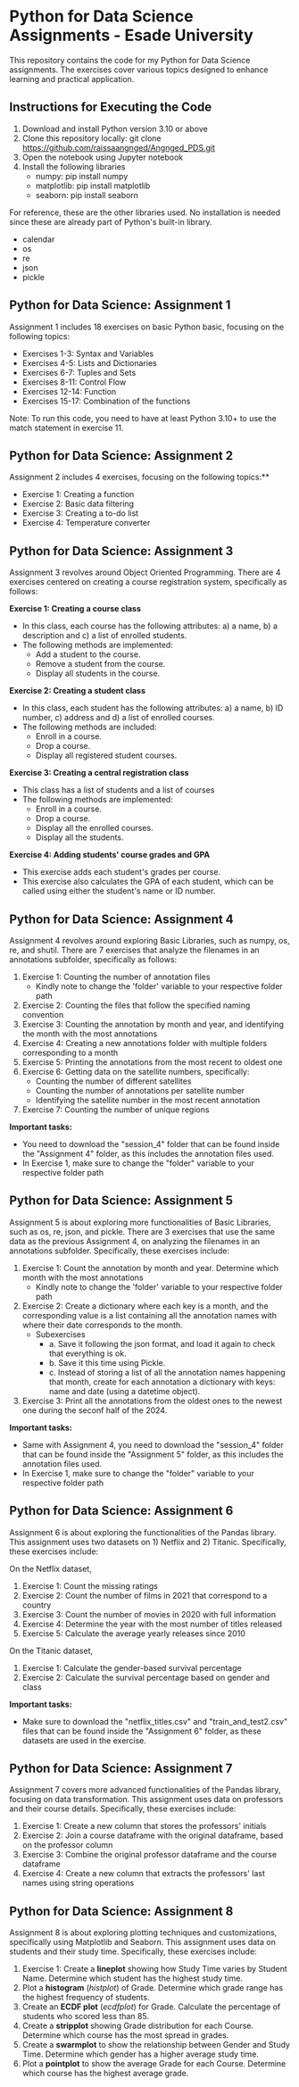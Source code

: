 # Python for Data Science Assignments - Esade University
This repository contains the code for my Python for Data Science assignments. The exercises cover various topics designed to enhance learning and practical application.

## Instructions for Executing the Code
1. Download and install Python version 3.10 or above
2. Clone this repository locally: git clone https://github.com/raissaangnged/Angnged_PDS.git
3. Open the notebook using Jupyter notebook
4. Install the following libraries
   * numpy: pip install numpy
   * matplotlib: pip install matplotlib
   * seaborn: pip install seaborn

For reference, these are the other libraries used. No installation is needed since these are already part of Python's built-in library.
* calendar
* os
* re
* json
* pickle

## Python for Data Science: Assignment 1

Assignment 1 includes 18 exercises on basic Python basic, focusing on the following topics:

* Exercises 1-3: Syntax and Variables
* Exercises 4-5: Lists and Dictionaries
* Exercises 6-7: Tuples and Sets
* Exercises 8-11: Control Flow
* Exercises 12-14: Function
* Exercises 15-17: Combination of the functions

Note: To run this code, you need to have at least Python 3.10+ to use the match statement in exercise 11. 

## Python for Data Science: Assignment 2

Assignment 2 includes 4 exercises, focusing on the following topics:**

* Exercise 1: Creating a function
* Exercise 2: Basic data filtering
* Exercise 3: Creating a to-do list
* Exercise 4: Temperature converter <br/>

## Python for Data Science: Assignment 3

Assignment 3 revolves around Object Oriented Programming. There are 4 exercises centered on creating a course registration system, specifically as follows:

**Exercise 1: Creating a course class**
* In this class, each course has the following attributes: a) a name, b) a description and c) a list of enrolled students.
* The following methods are implemented:
   * Add a student to the course.
   * Remove a student from the course.
   * Display all students in the course. 
 
**Exercise 2: Creating a student class**
* In this class, each student has the following attributes: a) a name, b) ID number, c) address and d) a list of enrolled courses.
* The following methods are included:
  * Enroll in a course.
  * Drop a course.
  * Display all registered student courses.
 
**Exercise 3: Creating a central registration class**
* This class has a list of students and a list of courses
* The following methods are implemented:
  * Enroll in a course.
  * Drop a course.
  * Display all the enrolled courses.
  * Display all the students.
    
**Exercise 4: Adding students' course grades and GPA**
* This exercise adds each student's grades per course.
* This exercise also calculates the GPA of each student, which can be called using either the student's name or ID number. 

## Python for Data Science: Assignment 4

Assignment 4 revolves around exploring Basic Libraries, such as numpy, os, re, and shutil. There are 7 exercises that analyze the filenames in an annotations subfolder, specifically as follows: 

1. Exercise 1: Counting the number of annotation files
   * Kindly note to change the 'folder' variable to your respective folder path
3. Exercise 2: Counting the files that follow the specified naming convention 
4. Exercise 3: Counting the annotation by month and year, and identifying the month with the most annotations
5. Exercise 4: Creating a new annotations folder with multiple folders corresponding to a month
6. Exercise 5: Printing the annotations from the most recent to oldest one
7. Exercise 6: Getting data on the satellite numbers, specifically:
   * Counting the number of different satellites
   * Counting the number of annotations per satellite number
   * Identifying the satellite number in the most recent annotation
8. Exercise 7: Counting the number of unique regions

**Important tasks:** 
  * You need to download the "session_4" folder that can be found inside the "Assignment 4" folder, as this includes the annotation files used.
  * In Exercise 1, make sure to change the "folder" variable to your respective folder path

## Python for Data Science: Assignment 5

Assignment 5 is about exploring more functionalities of Basic Libraries, such as os, re, json, and pickle. There are 3 exercises that use the same data as the previous Assignment 4, on analyzing the filenames in an annotations subfolder. Specifically, these exercises include:

1. Exercise 1: Count the annotation by month and year. Determine which month with the most annotations
   * Kindly note to change the 'folder' variable to your respective folder path
2. Exercise 2: Create a dictionary where each key is a month, and the corresponding value is a list containing all the annotation names with where their date corresponds to the month.
   * Subexercises
       * a. Save it following the json format, and load it again to check that everything is ok.
       * b. Save it this time using Pickle.
       * c. Instead of storing a list of all the annotation names happening that month, create for each annotation a dictionary with keys: name and date (using a datetime object). 
4. Exercise 3: Print all the annotations from the oldest ones to the newest one during the seconf half of the 2024. 

**Important tasks:** 
  * Same with Assignment 4, you need to download the "session_4" folder that can be found inside the "Assignment 5" folder, as this includes the annotation files used.
  * In Exercise 1, make sure to change the "folder" variable to your respective folder path

## Python for Data Science: Assignment 6

Assignment 6 is about exploring the functionalities of the Pandas library. This assignment uses two datasets on 1) Netflix and 2) Titanic. Specifically, these exercises include:

On the Netflix dataset,
1. Exercise 1: Count the missing ratings
2. Exercise 2: Count the number of films in 2021 that correspond to a country
3. Exercise 3: Count the number of movies in 2020 with full information
4. Exercise 4: Determine the year with the most number of titles released
5. Exercise 5: Calculate the average yearly releases since 2010

On the Titanic dataset,
1. Exercise 1: Calculate the gender-based survival percentage
2. Exercise 2: Calculate the survival percentage based on gender and class

**Important tasks:** 
  * Make sure to download the "netflix_titles.csv" and "train_and_test2.csv" files that can be found inside the "Assignment 6" folder, as these datasets are used in the exercise.

## Python for Data Science: Assignment 7

Assignment 7 covers more advanced functionalities of the Pandas library, focusing on data transformation. This assignment uses data on professors and their course details. Specifically, these exercises include:

1. Exercise 1: Create a new column that stores the professors' initials
2. Exercise 2: Join a course dataframe with the original dataframe, based on the professor column
3. Exercise 3: Combine the original professor dataframe and the course dataframe
4. Exercise 4: Create a new column that extracts the professors' last names using string operations

## Python for Data Science: Assignment 8

Assignment 8 is about exploring plotting techniques and customizations, specifically using Matplotlib and Seaborn. This assignment uses data on students and their study time. Specifically, these exercises include:

1. Exercise 1: Create a **lineplot** showing how Study Time varies by Student Name. Determine which student has the highest study time.
2. Plot a **histogram** (*histplot*) of Grade. Determine which grade range has the highest frequency of students.
3. Create an **ECDF plot** (*ecdfplot*) for Grade. Calculate the percentage of students who scored less than 85.
4. Create a **stripplot** showing Grade distribution for each Course. Determine which course has the most spread in grades.
5. Create a **swarmplot** to show the relationship between Gender and Study Time. Determine which gender has a higher average study time.
6. Plot a **pointplot** to show the average Grade for each Course. Determine which course has the highest average grade.
